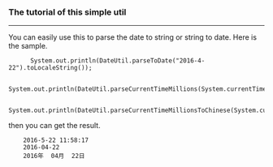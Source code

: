 ### The tutorial of this simple util 

---

You can easily use this to parse the date to string or string to date. Here is the sample.

```
      System.out.println(DateUtil.parseToDate("2016-4-22").toLocaleString());
  		
  	  System.out.println(DateUtil.parseCurrentTimeMillions(System.currentTimeMillis()));
  		
  	  System.out.println(DateUtil.parseCurrentTimeMillionsToChinese(System.currentTimeMillis()));

```

then you can get the result.

```
    2016-5-22 11:58:17
    2016-04-22
    2016年  04月  22日  
```
